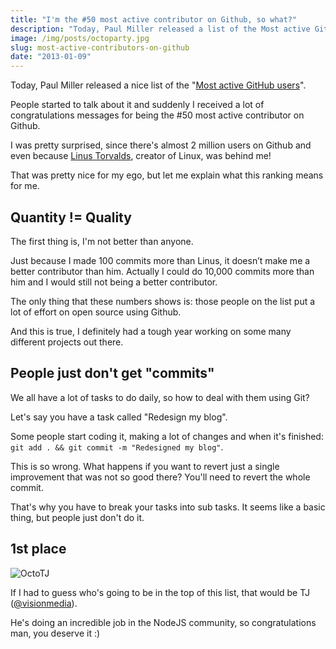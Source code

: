 ```yaml
---
title: "I'm the #50 most active contributor on Github, so what?"
description: "Today, Paul Miller released a list of the Most active GitHub users. People started to talk about it and suddenly I received a lot of congratulations messages for being the #50 most active contributor on Github. I was pretty surprised, since there's almost 3 million users on Github and even because Linus Torvalds, creator of Linux, was behind me! That was pretty nice for my ego, but let me explain what this ranking means for real."
image: /img/posts/octoparty.jpg
slug: most-active-contributors-on-github
date: "2013-01-09"
---
```


Today, Paul Miller released a nice list of the "[Most active GitHub users](https://gist.github.com/2657075)".

People started to talk about it and suddenly I received a lot of congratulations messages for being the #50 most active contributor on Github.

I was pretty surprised, since there's almost 2 million users on Github and even because [Linus Torvalds](http://en.wikipedia.org/wiki/Linus_Torvalds), creator of Linux, was behind me!

That was pretty nice for my ego, but let me explain what this ranking means for me.

<!-- more -->

## Quantity != Quality

The first thing is, I'm not better than anyone.

Just because I made 100 commits more than Linus, it doesn’t make me a better contributor than him. Actually I could do 10,000 commits more than him and I would still not being a better contributor.

The only thing that these numbers shows is: those people on the list put a lot of effort on open source using Github.

And this is true, I definitely had a tough year working on some many different projects out there.

## People just don't get "commits"

We all have a lot of tasks to do daily, so how to deal with them using Git?

Let's say you have a task called "Redesign my blog".

Some people start coding it, making a lot of changes and when it's finished: `git add . && git commit -m "Redesigned my blog"`.

This is so wrong. What happens if you want to revert just a single improvement that was not so good there? You'll need to revert the whole commit.

That's why you have to break your tasks into sub tasks. It seems like a basic thing, but people just don't do it.

## 1st place

![OctoTJ](/static/img/posts/octotj.jpg)

If I had to guess who's going to be in the top of this list, that would be TJ ([@visionmedia](http://github.com/visionmedia)).

He's doing an incredible job in the NodeJS community, so congratulations man, you deserve it :)
